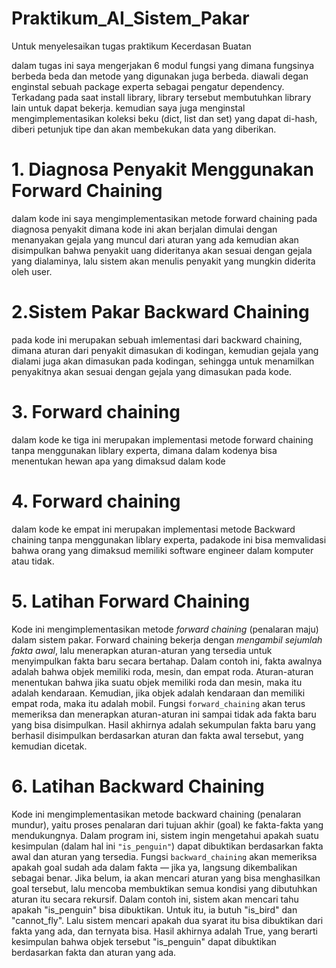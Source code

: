 # Praktikum_AI_Sistem_Pakar
Untuk menyelesaikan tugas praktikum Kecerdasan Buatan

dalam tugas ini saya mengerjakan 6 modul fungsi yang dimana fungsinya berbeda beda dan metode yang digunakan juga berbeda.
diawali degan enginstal sebuah package experta sebagai pengatur dependency. Terkadang pada saat install library, library tersebut membutuhkan library lain untuk dapat bekerja.
kemudian saya juga menginstal mengimplementasikan koleksi beku (dict, list dan set) yang dapat di-hash, diberi petunjuk tipe dan akan membekukan data yang diberikan.


# 1. Diagnosa Penyakit Menggunakan Forward Chaining
dalam kode ini saya mengimplementasikan metode forward chaining pada diagnosa penyakit dimana kode ini akan berjalan dimulai dengan menanyakan gejala yang muncul dari aturan yang ada kemudian akan disimpulkan bahwa penyakit uang dideritanya akan sesuai dengan gejala yang dialaminya, lalu sistem akan menulis penyakit yang mungkin diderita oleh user.
# 2.Sistem Pakar Backward Chaining
pada kode  ini merupakan sebuah imlementasi dari backward chaining, dimana aturan dari penyakit dimasukan di kodingan, kemudian gejala yang dialami juga akan dimasukan pada kodingan, sehingga untuk menamilkan penyakitnya akan sesuai dengan gejala yang dimasukan pada kode.
# 3. Forward chaining 
dalam kode ke tiga ini merupakan implementasi metode forward chaining tanpa menggunakan liblary experta, dimana dalam kodenya bisa menentukan hewan apa yang dimaksud dalam kode
# 4. Forward chaining 
dalam kode ke empat ini merupakan implementasi metode Backward chaining tanpa menggunakan liblary experta, padakode ini bisa memvalidasi bahwa orang yang dimaksud memiliki software engineer dalam komputer atau tidak.
# 5. Latihan Forward Chaining
Kode ini mengimplementasikan metode *forward chaining* (penalaran maju) dalam sistem pakar. Forward chaining bekerja dengan *mengambil sejumlah fakta awal*, lalu menerapkan aturan-aturan yang tersedia untuk menyimpulkan fakta baru secara bertahap. Dalam contoh ini, fakta awalnya adalah bahwa objek memiliki roda, mesin, dan empat roda. Aturan-aturan menentukan bahwa jika suatu objek memiliki roda dan mesin, maka itu adalah kendaraan. Kemudian, jika objek adalah kendaraan dan memiliki empat roda, maka itu adalah mobil. Fungsi `forward_chaining` akan terus memeriksa dan menerapkan aturan-aturan ini sampai tidak ada fakta baru yang bisa disimpulkan. Hasil akhirnya adalah sekumpulan fakta baru yang berhasil disimpulkan berdasarkan aturan dan fakta awal tersebut, yang kemudian dicetak.
# 6. Latihan Backward Chaining
Kode ini mengimplementasikan metode backward chaining (penalaran mundur), yaitu proses penalaran dari tujuan akhir (goal) ke fakta-fakta yang mendukungnya. Dalam program ini, sistem ingin mengetahui apakah suatu kesimpulan (dalam hal ini `"is_penguin"`) dapat dibuktikan berdasarkan fakta awal dan aturan yang tersedia. Fungsi `backward_chaining` akan memeriksa apakah goal sudah ada dalam fakta — jika ya, langsung dikembalikan sebagai benar. Jika belum, ia akan mencari aturan yang bisa menghasilkan goal tersebut, lalu mencoba membuktikan semua kondisi yang dibutuhkan aturan itu secara rekursif. Dalam contoh ini, sistem akan mencari tahu apakah "is_penguin" bisa dibuktikan. Untuk itu, ia butuh "is_bird" dan "cannot_fly". Lalu sistem mencari apakah dua syarat itu bisa dibuktikan dari fakta yang ada, dan ternyata bisa. Hasil akhirnya adalah True, yang berarti kesimpulan bahwa objek tersebut "is_penguin" dapat dibuktikan berdasarkan fakta dan aturan yang ada.
